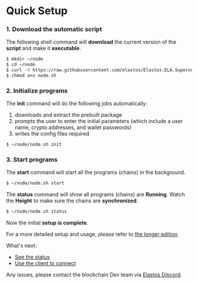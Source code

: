 # Quick Setup

### 1. Download the automatic script

The following shell command will **download** the current version of the **script** and make it **executable**.

```bash
$ mkdir ~/node
$ cd ~/node
$ curl -O https://raw.githubusercontent.com/elastos/Elastos.ELA.Supernode/master/build/skeleton/node.sh
$ chmod a+x node.sh
```

### 2. Initialize programs

The **init** command will do the following jobs automatically:

1. downloads and extract the prebuilt package
2. prompts the user to enter the initial parameters (which include a user name, crypto addresses, and wallet passwords)
3. writes the config files required

```bash
$ ~/node/node.sh init
```

### 3. Start programs

The **start** command will start all the programs (chains) in the background.

```bash
$ ~/node/node.sh start
```

The **status** command will show all programs (chains) are **Running**. Watch the **Height** to make sure the chains are **synchronized**.

```bash
$ ~/node/node.sh status
```

Now the initial **setup is complete**.

For a more detailed setup and usage, please refer to [the longer edition](step-by-step-setup.md).

What's next:

* [See the status](step-by-step-setup/program-version-and-status.md)
* [Use the client to connect](besides-setup/running-the-client.md)

Any issues, please contact the blockchain Dev team via [Elastos Discord](https://discord.com/invite/Rcnz2pQkZS).
